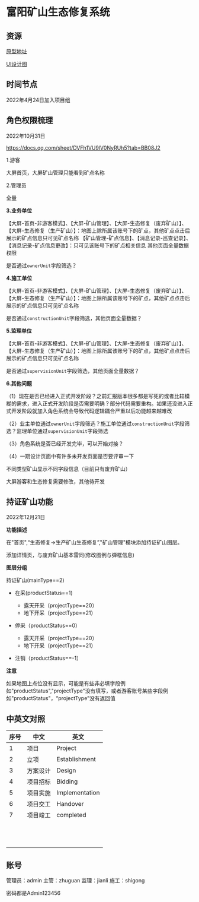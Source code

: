 # 富阳矿山生态修复系统

## 资源

[原型地址]( http://goodyii.com:88/C954NH/#id=pwr6h8&p=%E7%94%9F%E6%80%81%E4%BF%AE%E5%A4%8D-%E9%A1%B9%E7%9B%AE)

[UI设计图](https://codesign.qq.com/app/design/JMwy0bAWxp9O6LB/board)

## 时间节点

2022年4月24日加入项目组



## 角色权限梳理

2022年10月31日

https://docs.qq.com/sheet/DVFh1VU9lV0NyRUh5?tab=BB08J2

1.游客

大屏首页，大屏矿山管理只能看到矿点名称

2.管理员

全量

**3.业务单位**

【大屏-首页-非游客模式】、【大屏-矿山管理】、【大屏-生态修复（废弃矿山）】、【大屏-生态修复（生产矿山）】：地图上除所属该账号下的矿点，其他矿点点击后展示的矿点信息只可见矿点名称  【矿山管理-矿点信息】、【消息记录-巡查记录】、【消息记录-矿点信息更改】：只可见该账号下的矿点相关信息  其他页面全量数据权限



是否通过`ownerUnit`字段筛选？

**4.施工单位**

【大屏-首页-非游客模式】、【大屏-矿山管理】、【大屏-生态修复（废弃矿山）】、【大屏-生态修复（生产矿山）】：地图上除所属该账号下的矿点，其他矿点点击后展示的矿点信息只可见矿点名称

是否通过`constructionUnit`字段筛选，其他页面全量数据？

**5.监理单位**

【大屏-首页-非游客模式】、【大屏-矿山管理】、【大屏-生态修复（废弃矿山）】、【大屏-生态修复（生产矿山）】：地图上除所属该账号下的矿点，其他矿点点击后展示的矿点信息只可见矿点名称

是否通过`supervisionUnit`字段筛选，其他页面全量数据？

**6.其他问题**

（1）现在是否已经进入正式开发阶段？之前汇报版本很多都是写死的或者比较模糊的需求，进入正式开发阶段是否需要明确？部分代码需要重构。如果还没进入正式开发阶段就加入角色系统会导致代码逻辑耦合严重以后功能越来越难改

（2）业主单位通过`ownerUnit`字段筛选？施工单位通过`constructionUnit`字段筛选？监理单位通过`supervisionUnit`字段筛选

（3）角色系统是否已经开发完毕，可以开始对接？

（4）一期设计页面中有许多未开发页面是否要评审一下



不同类型矿山显示不同字段信息（目前只有废弃矿山）

大屏游客和生态修复需要修改，其他待开发

## 持证矿山功能

2022年12月21日

**功能描述**

在"首页",“生态修复->生产矿山生态修复”,"矿山管理"模块添加持证矿山图层。

添加详情页，与废弃矿山基本雷同(修改图例与弹框信息)

**图层分组**

持证矿山(mainType==2)

- 在采(productStatus==1)
  - 露天开采（projectType==20）
  - 地下开采（projectType==21）

- 停采（productStatus==0）
  - 露天开采（projectType==20）
  - 地下开采（projectType==21）
- 注销（productStatus==-1）

**注意**

如果地图上点位没有显示，可能是有些非必填字段例如"productStatus","projectType"没有填写，或者游客账号某些字段例如"productStatus"，“projectType”没有返回值







## 中英文对照

| 序号 | 中文     | 英文           |
| ---- | -------- | -------------- |
| 1    | 项目     | Project        |
| 2    | 立项     | Establishment  |
| 3    | 方案设计 | Design         |
| 4    | 项目招标 | Bidding        |
| 5    | 项目实施 | Implementation |
| 6    | 项目交工 | Handover       |
| 7    | 项目竣工 | completed      |
|      |          |                |
|      |          |                |
|      |          |                |
|      |          |                |
|      |          |                |
|      |          |                |
|      |          |                |
|      |          |                |
|      |          |                |
|      |          |                |
|      |          |                |
|      |          |                |



## 账号

管理员：admin
主管：zhuguan
监理：jianli
施工：shigong



密码都是Admin123456

